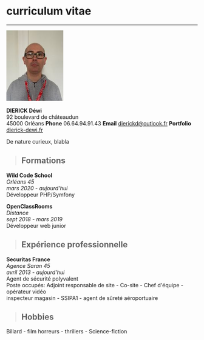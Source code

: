 # curriculum vitae

---

![](https://github.com/dierickd/Cv_en_MarkDown/blob/master/me.jpg)

**DIERICK Déwi**  
  92 boulevard de châteaudun  
  45000 Orléans
  **Phone** 06.64.94.91.43
  **Email** dierickd@outlook.fr
  **Portfolio** [dierick-dewi.fr](https://dierick-dewi.fr/)


De nature curieux, blabla

  
   

> ## Formations

**Wild Code School**  
  *Orléans 45  
  mars 2020 - aujourd'hui*  
  Développeur PHP/Symfony

**OpenClassRooms**  
  *Distance*  
  *sept 2018 - mars 2019*  
  Développeur web junior



> ## Expérience professionnelle

**Securitas France**  
  *Agence Saran 45  
  avril 2013 - aujourd'hui*  
  Agent de sécurité polyvalent  
  Poste occupés:
  Adjoint responsable de site - Co-site - Chef d'équipe - opérateur vidéo  
  inspecteur magasin - SSIPA1 - agent de sûreté aéroportuaire



> ## Hobbies  

Billard - film horreurs - thrillers - Science-fiction
